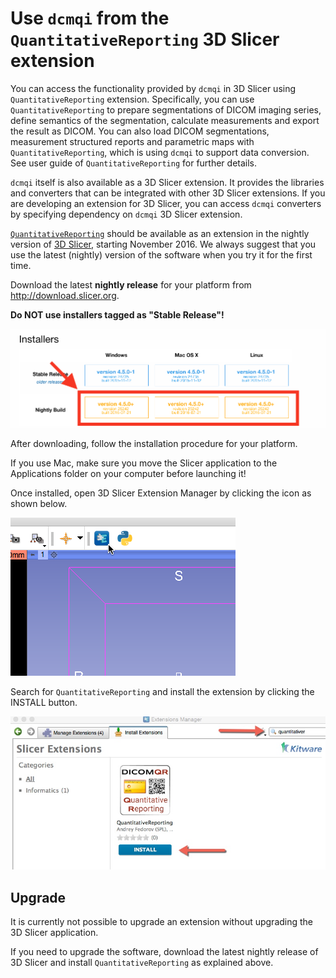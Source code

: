 # Use `dcmqi` from the `QuantitativeReporting` 3D Slicer extension

You can access the functionality provided by `dcmqi` in 3D Slicer using `QuantitativeReporting` extension. Specifically, you can use `QuantitativeReporting` to prepare segmentations of DICOM imaging series, define semantics of the segmentation, calculate measurements and export the result as DICOM. You can also load DICOM segmentations, measurement structured reports and parametric maps with `QuantitativeReporting`, which is using `dcmqi` to support data conversion. See user guide of `QuantitativeReporting` for further details.

`dcmqi` itself is also available as a 3D Slicer extension. It provides the libraries and converters that can be integrated with other 3D Slicer extensions. If you are developing an extension for 3D Slicer, you can access `dcmqi` converters by specifying dependency on `dcmqi` 3D Slicer extension.

[`QuantitativeReporting`](http://slicer.org) should be available as an extension in the nightly version of [3D Slicer](http://slicer.org), starting November 2016. We always suggest that you use the latest (nightly) version of the software when you try it for the first time.

Download the latest **nightly release** for your platform from http://download.slicer.org. 

**Do NOT use installers tagged as "Stable Release"!**

![](assets/download_slicer.png)

After downloading, follow the installation procedure for your platform. 

If you use Mac, make sure you move the Slicer application to the Applications folder on your computer before launching it!

Once installed, open 3D Slicer Extension Manager by clicking the icon as shown below.

![](assets/extension_manager.png)

Search for `QuantitativeReporting` and install the extension by clicking the INSTALL button.

![](assets/install_QuantitativeReporting.jpg)

## Upgrade

It is currently not possible to upgrade an extension without upgrading the 3D Slicer application.

If you need to upgrade the software, download the latest nightly release of 3D Slicer and install `QuantitativeReporting` as explained above.

